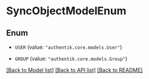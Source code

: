 # SyncObjectModelEnum

## Enum


* `USER` (value: `"authentik.core.models.User"`)

* `GROUP` (value: `"authentik.core.models.Group"`)


[[Back to Model list]](../README.md#documentation-for-models) [[Back to API list]](../README.md#documentation-for-api-endpoints) [[Back to README]](../README.md)


